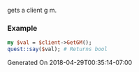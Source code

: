 gets a client g m.
### Example

```perl
my $val = $client->GetGM();
quest::say($val); # Returns bool
```


Generated On 2018-04-29T00:35:14-07:00